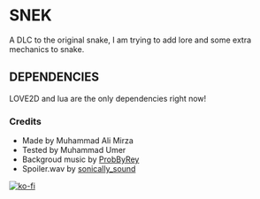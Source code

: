 # SNEK

A DLC to the original snake, I am trying to add lore and some extra mechanics to snake.

## DEPENDENCIES

LOVE2D and lua are the only dependencies right now!

### Credits

- Made by Muhammad Ali Mirza
- Tested by Muhammad Umer
- Backgroud music by [ProbByRey](https://freesound.org/people/ProdByRey/)
- Spoiler.wav by [sonically_sound](https://freesound.org/people/sonically_sound/)

[![ko-fi](https://ko-fi.com/img/githubbutton_sm.svg)](https://ko-fi.com/H2H3SSMM7)

